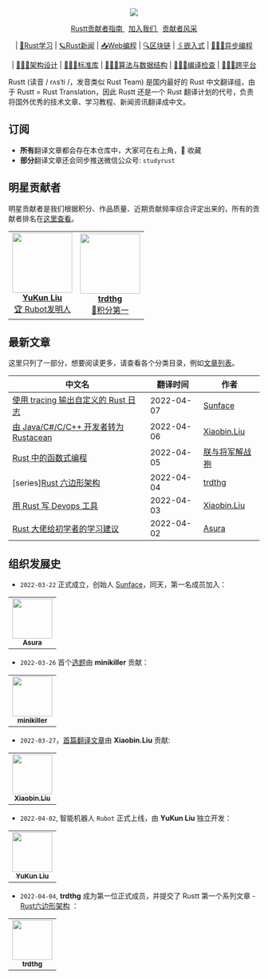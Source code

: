 <div align="center">
    <img src="https://github.com/studyrs/Rustt/blob/main/.github/assets/logo.png?raw=true">

<a align="center" href="https://guide.rustt.org">Rustt贡献者指南 </a>
&nbsp;
<a align="center" href="https://guide.rustt.org/join-us.html">加入我们 </a>
&nbsp;
<a align="center" href="https://github.com/studyrs/Rustt/blob/main/贡献者排名.md">贡献者风采 </a>
</div>

<div align="center">
    <p>| <a href="https://github.com/search?q=repo%3Astudyrs%2FRustt+label%3ARust学习&type=Issues&ref=advsearch">🔮Rust学习</a> 
       | <a href="https://github.com/search?q=repo%3Astudyrs%2FRustt+label%3ARust新闻&type=Issues">🪐Rust新闻</a> 
       | <a href="https://github.com/search?q=repo%3Astudyrs%2FRustt+label%3AWeb编程&type=Issues">📥Web编程</a> 
       | <a href="https://github.com/search?q=repo%3Astudyrs%2FRustt+label%3A区块链&type=Issues">🔍区块链</a> 
       | <a href="https://github.com/search?q=repo%3Astudyrs%2FRustt+label%3A嵌入式&type=Issues">🖇嵌入式</a> 
       | <a href="https://github.com/search?q=repo%3Astudyrs%2FRustt+label%3A异步编程&type=Issues">👩🏻‍🏫异步编程</a> 
    </p>
    <p>
       | <a href="https://github.com/search?q=repo%3Astudyrs%2FRustt+label%3A架构设计&type=Issues">👩🏽‍💻架构设计</a> 
       | <a href="https://github.com/search?q=repo%3Astudyrs%2FRustt+label%3A标准库&type=Issues">👩🏽‍💻标准库</a> 
       | <a href="https://github.com/search?q=repo%3Astudyrs%2FRustt+label%3A算法与数据结构&type=Issues">👩🏽‍💻算法与数据结构</a> 
       | <a href="https://github.com/search?q=repo%3Astudyrs%2FRustt+label%3A编译检查&type=Issues">👩🏽‍💻编译检查</a> 
       | <a href="https://github.com/search?q=repo%3Astudyrs%2FRustt+label%3A跨平台&type=Issues">👩🏽‍💻跨平台</a> 
    </p>
</div>


Rustt (读音 / rʌsˈti /，发音类似 Rust Team) 是国内最好的 Rust 中文翻译组，由于 Rustt = Rust Translation，因此 Rustt 还是一个 Rust 翻译计划的代号，负责将国外优秀的技术文章、学习教程、新闻资讯翻译成中文。


## 订阅

- **所有**翻译文章都会存在本仓库中，大家可在右上角，🌟 收藏
- **部分**翻译文章还会同步推送微信公众号: `studyrust`

## 明星贡献者

明星贡献者是我们根据积分、作品质量、近期贡献频率综合评定出来的，所有的贡献者排名在[这里查看](./贡献者排名.md)。

<table>
    <tr>
        <td align="center">
            <a href="https://github.com/mrxiaozhuox">
                <img src="https://avatars.githubusercontent.com/u/41265098?v=4?s=100" width="120px"  alt=""/>
                <br />
                <b>YuKun Liu</b>
                <br />
                <sub><a href="https://github.com/studyrs/rubot">🏆 Rubot发明人</a></sub>
            </a>
        </td>
        <td align="center">
              <a href="https://github.com/trdthg ">
                  <img src="https://avatars.githubusercontent.com/u/69898423?v=4?s=100" width="120px"  alt=""/>
                <br />
                <b>trdthg</b>
                <br />
                 <sub><a href="https://github.com/studyrs/rubot">💎积分第一</a></sub>
            </a>
        </td>
    </tr>
</table>

## 最新文章
这里只列了一部分，想要阅读更多，请查看各个分类目录，例如[文章列表](https://github.com/studyrs/Rustt/tree/main/Articles)。

| 中文名 |   翻译时间 | 作者 |
| ------- | -------- | ----- |
| [使用 tracing 输出自定义的 Rust 日志](https://github.com/studyrs/Rustt/blob/main/Articles/%5B2022-04-07%5D%20在%20Rust%20中使用%20tracing%20自定义日志.md) | 2022-04-07 | [Sunface](https://github.com/sunface) |
| [由 Java/C#/C/C++ 开发者转为 Rustacean](https://github.com/studyrs/Rustt/blob/main/Articles/%5B2022-04-02%5D%20由%20Java:C%23:C:C%2B%2B%20开发者转为%20Rustacean.md) | 2022-04-06 | [Xiaobin.Liu](https://github.com/lxbwolf)|
| [Rust 中的函数式编程 ](https://github.com/studyrs/Rustt/blob/main/Articles/%5B2022-04-05%5D%20Rust%20中的函数式编程.md) | 2022-04-05 | [朕与将军解战袍](https://github.com/a1393323447) |
| [series][Rust 六边形架构](https://github.com/studyrs/Rustt/tree/main/Articles/%5B2022-04-03%5D%20Rust%20六边形架构) | 2022-04-04 | [trdthg](https://github.com/trdthg) |
| [用 Rust 写 Devops 工具](https://github.com/studyrs/Rustt/blob/main/Articles/%5B2022-04-02%5D%20用%20Rust%20写%20DevOps%20工具.md) | 2022-04-03 | [Xiaobin.Liu](https://github.com/lxbwolf) |
| [Rust 大佬给初学者的学习建议](https://github.com/studyrs/Rustt/blob/main/Articles/%5B2022-04-02%5D%20Rust%20大佬给初学者的学习建议.md) | 2022-04-02 | [Asura](https://github.com/asur4s) |

## 组织发展史

- `2022-03-22` 正式成立，创始人 [Sunface](https://im.dev)，同天，第一名成员加入： 

<table>
    <tr>
        <td align="center">
            <a href="https://github.com/asur4s">
                <img src="https://avatars.githubusercontent.com/u/99897242?v=4?s=100" width="80px"  alt=""/>
                <br />
                <sub><b>Asura</b></sub>
                <br />
            </a>
        </td>
    </tr>
</table>

- `2022-03-26` 首个[选题](https://github.com/studyrs/Rustt/issues/10)由 **minikiller** 贡献：

<table>
    <tr>
        <td align="center">
            <a href="https://github.com/minikiller">
                  <img src="https://avatars.githubusercontent.com/u/5356570?v=4?s=100" width="80px"  alt=""/>
                <br />
                <sub><b>minikiller</b></sub>
                <br />
            </a>
        </td>
    </tr>
</table>

- `2022-03-27`，[首篇翻译文章](https://github.com/studyrs/Rustt/blob/main/Articles/%5B2022-03-26%5D%20Rust%20嵌入式开发.md)由 **Xiaobin.Liu** 贡献:

<table>
    <tr>
        <td align="center">
            <a href="https://github.com/lxbwolf">
                  <img src="https://avatars.githubusercontent.com/u/12119889?v=4?s=100" width="80px"  alt=""/>
                <br />
                <sub><b>Xiaobin.Liu</b></sub>
                <br />
            </a>
        </td>
    </tr>
</table>

- `2022-04-02`, 智能机器人 `Rubot` 正式上线，由 **YuKun Liu** 独立开发：

<table>
    <tr>
        <td align="center">
            <a href="https://github.com/mrxiaozhuox ">
                  <img src="https://avatars.githubusercontent.com/u/41265098?v=4?s=100" width="80px"  alt=""/>
                <br />
                <sub><b>YuKun Liu</b></sub>
                <br />
            </a>
        </td>
    </tr>
</table>

- `2022-04-04`, **trdthg** 成为第一位正式成员，并提交了 Rustt 第一个系列文章 - [Rust六边形架构](https://github.com/studyrs/Rustt/tree/main/Articles/%5B2022-04-03%5D%20Rust%20六边形架构) ：

<table>
    <tr>
        <td align="center">
            <a href="https://github.com/trdthg ">
                  <img src="https://avatars.githubusercontent.com/u/69898423?v=4?s=100" width="80px"  alt=""/>
                <br />
                <sub><b>trdthg</b></sub>
                <br />
            </a>
        </td>
    </tr>
</table>
